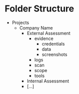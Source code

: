 # Folder Structure
- Projects
	- Company Name
		- External Assessment
			- evidence
				- credentials
				- data
				- screenshots
			- logs
			- scan
			- scope
			- tools
		- Internal Assessment
		- [...]

